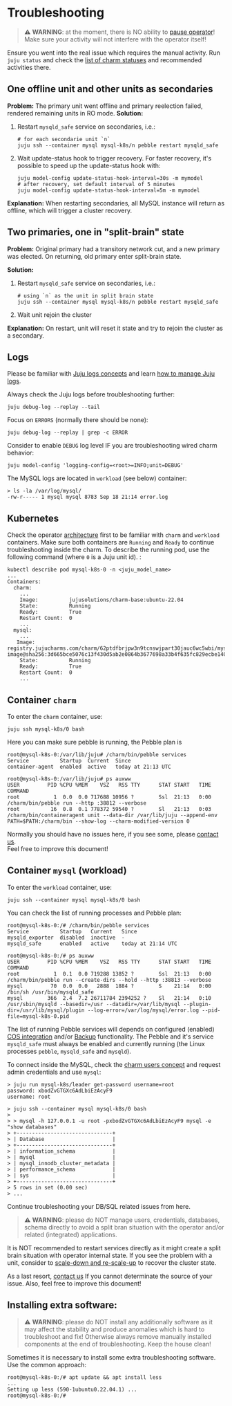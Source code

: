 


# Troubleshooting

> :warning: **WARNING**: at the moment, there is NO ability to [pause operator](https://warthogs.atlassian.net/browse/DPE-2545)!<br/>Make sure your activity will not interfere with the operator itself!

Ensure you went into the real issue which requires the manual activity. Run `juju status` and check the [list of charm statuses](/reference/charm-statuses) and recommended activities there.


## One offline unit and other units as secondaries

**Problem:** The primary unit went offline and primary reelection failed, rendered remaining units in RO mode.
**Solution:**
1. Restart `mysqld_safe` service on secondaries, i.e.:
    ```shell
    # for each secondarie unit `n`
    juju ssh --container mysql mysql-k8s/n pebble restart mysqld_safe
    ```
2.  Wait update-status hook to trigger recovery. For faster recovery, it's possible to speed up the update-status hook with:
    ```shell
    juju model-config update-status-hook-interval=30s -m mymodel
    # after recovery, set default interval of 5 minutes
    juju model-config update-status-hook-interval=5m -m mymodel
    ```

**Explanation:** When restarting secondaries, all MySQL instance will return as offline, which will trigger a cluster recovery.


## Two primaries, one in "split-brain" state

**Problem:** Original primary had a transitory network cut, and a new primary was elected. On returning, old primary enter split-brain state.

**Solution:** 
1. Restart `mysqld_safe` service on secondaries, i.e.:
    ```shell
    # using `n` as the unit in split brain state
    juju ssh --container mysql mysql-k8s/n pebble restart mysqld_safe
    ```
2. Wait unit rejoin the cluster

**Explanation:** On restart, unit will reset it state and try to rejoin the cluster as a secondary.

## Logs

Please be familiar with [Juju logs concepts](https://juju.is/docs/juju/log) and learn [how to manage Juju logs](https://juju.is/docs/juju/manage-logs).

Always check the Juju logs before troubleshooting further:
```shell
juju debug-log --replay --tail
```

Focus on `ERRORS` (normally there should be none):
```shell
juju debug-log --replay | grep -c ERROR
```

Consider to enable `DEBUG` log level IF you are troubleshooting wired charm behavior:
```shell
juju model-config 'logging-config=<root>=INFO;unit=DEBUG'
```

The MySQL logs are located in `workload` (see below) container:
```shell
> ls -la /var/log/mysql/
-rw-r----- 1 mysql mysql 8783 Sep 18 21:14 error.log
```

## Kubernetes

Check the operator [architecture](/explanation/architecture) first to be familiar with `charm` and `workload` containers. Make sure both containers are `Running` and `Ready` to continue troubleshooting inside the charm. To describe the running pod, use the following command (where `0` is a Juju unit id). :
```shell
kubectl describe pod mysql-k8s-0 -n <juju_model_name>
...
Containers:
  charm:
    ...
    Image:          jujusolutions/charm-base:ubuntu-22.04
    State:          Running
    Ready:          True
    Restart Count:  0
    ...
  mysql:
    ...
   Image:         registry.jujucharms.com/charm/62ptdfbrjpw3n9tcnswjpart30jauc6wc5wbi/mysql-image@sha256:3d665bce5076c13f430d5ab2e0864b3677698a33b4f635fc829ecbe14089ae45
    State:          Running
    Ready:          True
    Restart Count:  0
    ...
```


## Container `charm`

To enter the `charm` container, use:
```shell
juju ssh mysql-k8s/0 bash
```

Here you can make sure pebble is running, the Pebble plan is 
```shell
root@mysql-k8s-0:/var/lib/juju# /charm/bin/pebble services
Service          Startup  Current  Since
container-agent  enabled  active   today at 21:13 UTC

root@mysql-k8s-0:/var/lib/juju# ps auxww
USER         PID %CPU %MEM    VSZ   RSS TTY      STAT START   TIME COMMAND
root           1  0.0  0.0 717688 10956 ?        Ssl  21:13   0:00 /charm/bin/pebble run --http :38812 --verbose
root          16  0.8  0.1 778372 59540 ?        Sl   21:13   0:03 /charm/bin/containeragent unit --data-dir /var/lib/juju --append-env PATH=$PATH:/charm/bin --show-log --charm-modified-version 0
```

Normally you should have no issues here, if you see some, please [contact us](/reference/contacts).<br/>
Feel free to improve this document!

## Container `mysql` (workload)

To enter the `workload` container, use:
```shell
juju ssh --container mysql mysql-k8s/0 bash
```
You can check the list of running processes and Pebble plan:

```shell
root@mysql-k8s-0:/# /charm/bin/pebble services
Service          Startup   Current   Since
mysqld_exporter  disabled  inactive  -
mysqld_safe      enabled   active    today at 21:14 UTC

root@mysql-k8s-0:/# ps auxww
USER         PID %CPU %MEM    VSZ   RSS TTY      STAT START   TIME COMMAND
root           1  0.1  0.0 719288 13852 ?        Ssl  21:13   0:00 /charm/bin/pebble run --create-dirs --hold --http :38813 --verbose
mysql         70  0.0  0.0   2888  1884 ?        S    21:14   0:00 /bin/sh /usr/bin/mysqld_safe
mysql        366  2.4  7.2 26711784 2394252 ?    Sl   21:14   0:10 /usr/sbin/mysqld --basedir=/usr --datadir=/var/lib/mysql --plugin-dir=/usr/lib/mysql/plugin --log-error=/var/log/mysql/error.log --pid-file=mysql-k8s-0.pid
```

The list of running Pebble services will depends on configured (enabled) [COS integration](/how-to/monitoring-cos/enable-monitoring) and/or [Backup](/how-to/back-up-and-restore/create-a-backup) functionality. The Pebble and it's service `mysqld_safe` must always be enabled and currently running (the Linux processes `pebble`, `mysqld_safe` and `mysqld`).

To connect inside the MySQL, check the [charm users concept](/explanation/users) and request admin credentials and use `mysql`:
```shell
> juju run mysql-k8s/leader get-password username=root
password: xbodZvGTGXc6AdLbiEzAcyF9
username: root

> juju ssh --container mysql mysql-k8s/0 bash
>
> > mysql -h 127.0.0.1 -u root -pxbodZvGTGXc6AdLbiEzAcyF9 mysql -e "show databases"
> +-------------------------------+
> | Database                      |
> +-------------------------------+
> | information_schema            |
> | mysql                         |
> | mysql_innodb_cluster_metadata |
> | performance_schema            |
> | sys                           |
> +-------------------------------+
> 5 rows in set (0.00 sec)
> ...
```
Continue troubleshooting your DB/SQL related issues from here.<br/>
> :warning: **WARNING**: please do NOT manage users, credentials, databases, schema directly to avoid a split bran situation with the operator and/or related (integrated) applications.

It is NOT recommended to restart services directly as it might create a split brain situation with operator internal state. If you see the problem with a unit, consider to [scale-down and re-scale-up](/how-to/scale-replicas) to recover the cluster state.

As a last resort, [contact us](/reference/contacts) If you cannot determinate the source of your issue.
Also, feel free to improve this document!

## Installing extra software:

> :warning: **WARNING**: please do NOT install any additionally software as it may affect the stability and produce anomalies which is hard to troubleshoot and fix! Otherwise always remove manually installed components at the end of troubleshooting. Keep the house clean!

Sometimes it is necessary to install some extra troubleshooting software. Use the common approach:
```shell
root@mysql-k8s-0:/# apt update && apt install less
...
Setting up less (590-1ubuntu0.22.04.1) ...
root@mysql-k8s-0:/#
```

